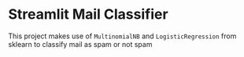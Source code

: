 # Streamlit Mail Classifier

This project makes use of `MultinomialNB` and `LogisticRegression` from sklearn to classify mail as spam or not spam

